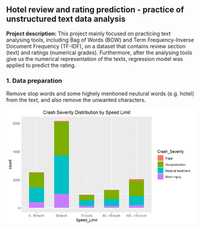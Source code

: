 ## Hotel review and rating prediction - practice of unstructured text data analysis

**Project description:** This project mainly focused on practicing text analysing tools, including Bag of Words (BOW) and Term Frequency-Inverse Document Frequency (TF-IDF), on a dataset that contains review section (text) and ratings (numerical grades). Furthermore, after the analysing tools give us the numerical representation of the texts, regression model was applied to predict the rating.

### 1. Data preparation

Remove stop words and some highely mentioned neutural words (e.g. hotel) from the text, and also remove the unwanted characters.

<img src="images/car_speed_limit.png?raw=true"/>

